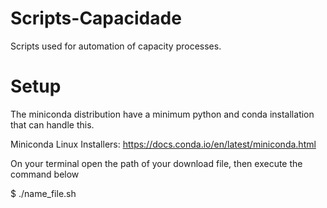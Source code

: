 # Scripts-Capacidade

Scripts used for automation of capacity processes.

# Setup

The miniconda distribution have a minimum python and conda installation that can handle this.

Miniconda Linux Installers: https://docs.conda.io/en/latest/miniconda.html

On your terminal open the path of your download file, then execute the command below

$ ./name_file.sh
